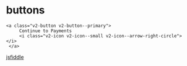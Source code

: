 # buttons
   
```
<a class="v2-button v2-button--primary">
     Continue to Payments
     <i class="v2-icon v2-icon--small v2-icon--arrow-right-circle"></i>
 </a>
```
    
[jsfiddle](http://jsfiddle.net/benwilliams/wgV8Q/)
